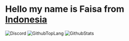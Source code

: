 <h1>Hello my name is Faisa from <a href="https://id.m.wikipedia.org/wiki/Indonesia">Indonesia</a></h1>

![Discord](https://discord.c99.nl/widget/theme-2/784743250791104512.png)
![GithubTopLang](https://github-readme-stats.vercel.app/api/top-langs/?username=justfaisa&layout=compact&theme=tokyonight&langs_count=10)
![GithubStats](https://github-readme-stats.vercel.app/api?username=justfaisa&show_icons=true&theme=tokyonight)

